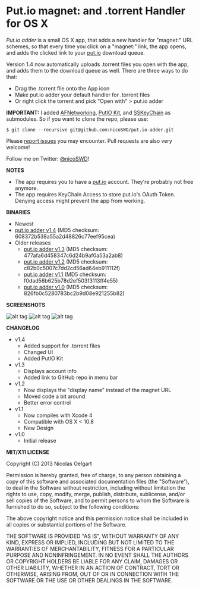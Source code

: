 Put.io magnet: and .torrent Handler for OS X
==============================

*Put.io adder* is a small OS X app, that adds a new handler for "magnet:" URL schemes, so that every time you click
on a "magnet:" link, the app opens, and adds the clicked link to your [put.io](http://put.io/) download queue.

Version 1.4 now automatically uploads .torrent files you open with the app, and adds them to the download queue as well.
There are three ways to do that:

- Drag the .torrent file onto the App icon
- Make put.io adder your default handler for .torrent files
- Or right click the torrent and pick "Open with" > put.io adder

**IMPORTANT:**
I added [AFNetworking](https://github.com/AFNetworking/AFNetworking), [PutIO Kit](https://github.com/PutioKit/PutioKit), and [SSKeyChain](https://github.com/samsoffes/sskeychain) as submodules. So if you want to clone the repo, please use:

`$ git clone --recursive git@github.com:nicoSWD/put.io-adder.git`

Please [report issues](https://github.com/nicoSWD/put.io-adder/issues) you may encounter. Pull requests are also very welcome!

Follow me on Twitter: [@nicoSWD](https://twitter.com/nicoSWD)!

**NOTES**
- The app requires you to have a [put.io](http://put.io/) account. They're probably not free anymore.
- The app requires KeyChain Access to store put.io's OAuth Token. Denying access might prevent the app from working.

**BINARIES**
- Newest
 - [put.io adder v1.4](http://cl.ly/Q5sv) (MD5 checksum: 608372b538a55a2d48826c77eef95cea)
- Older releases
  - [put.io adder v1.3](http://cl.ly/Q6ak) (MD5 checksum: 477afa6d458347c6d24b9af0a53a2ab8)
  - [put.io adder v1.2](http://cl.ly/Q5Vx) (MD5 checksum: c82b0c5007c7dd2cd56ad64eb911112f)
  - [put.io adder v1.1](http://cl.ly/Q4uX) (MD5 checksum: f0dad56b625b78d2ef503f3113ff4e55)
  - [put.io adder v1.0](http://cl.ly/Q4r2) (MD5 checksum: 826fb0c5280783bc2b9d08e921255b82)

**SCREENSHOTS**

![alt tag](http://f.cl.ly/items/32451i2s2115113E123S/Screen%20Shot%202013-07-08%20at%202.47.36%20AM.png)
![alt tag](http://f.cl.ly/items/3Z113j2c2r2n4405183D/Screen%20Shot%202013-07-08%20at%202.49.24%20AM.png)
![alt tag](http://f.cl.ly/items/1h2s3d0c17232q1X3N2D/Screen%20Shot%202013-07-08%20at%202.49.53%20AM.png)

**CHANGELOG**
- v1.4
  - Added support for .torrent files
  - Changed UI
  - Added PutIO Kit
- v1.3
  - Displays account info
  - Added link to GitHub repo in menu bar
- v1.2
  - Now displays the "display name" instead of the magnet URL
  - Moved code a bit around
  - Better error control
- v1.1
  - Now compiles with Xcode 4
  - Compatible with OS X < 10.8
  - New Design
- v1.0
  - Initial release

**MIT/X11 LICENSE**

Copyright (C) 2013 Nicolas Oelgart

Permission is hereby granted, free of charge, to any person obtaining a copy of this software and associated documentation files (the "Software"), to deal in the Software without restriction, including without limitation the rights to use, copy, modify, merge, publish, distribute, sublicense, and/or sell copies of the Software, and to permit persons to whom the Software is furnished to do so, subject to the following conditions:

The above copyright notice and this permission notice shall be included in all copies or substantial portions of the Software.

THE SOFTWARE IS PROVIDED "AS IS", WITHOUT WARRANTY OF ANY KIND, EXPRESS OR IMPLIED, INCLUDING BUT NOT LIMITED TO THE WARRANTIES OF MERCHANTABILITY, FITNESS FOR A PARTICULAR PURPOSE AND NONINFRINGEMENT. IN NO EVENT SHALL THE AUTHORS OR COPYRIGHT HOLDERS BE LIABLE FOR ANY CLAIM, DAMAGES OR OTHER LIABILITY, WHETHER IN AN ACTION OF CONTRACT, TORT OR OTHERWISE, ARISING FROM, OUT OF OR IN CONNECTION WITH THE SOFTWARE OR THE USE OR OTHER DEALINGS IN THE SOFTWARE.
